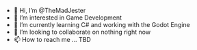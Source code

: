 - 👋 Hi, I’m @TheMadJester
- 👀 I’m interested in Game Development
- 🌱 I’m currently learning C# and working with the Godot Engine
- 💞️ I’m looking to collaborate on nothing right now
- 📫 How to reach me ... TBD

<!---
TheMadJester/TheMadJester is a ✨ special ✨ repository because its `README.md` (this file) appears on your GitHub profile.
You can click the Preview link to take a look at your changes.
--->
